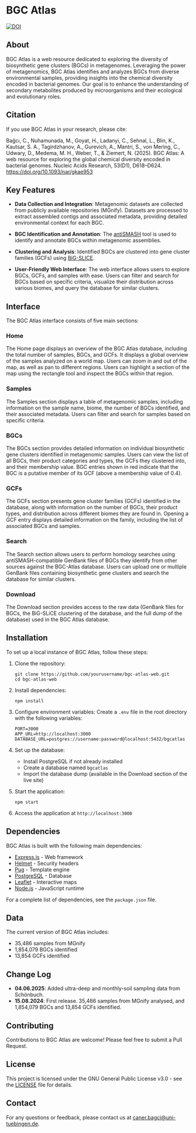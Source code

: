# BGC Atlas

[![DOI](https://zenodo.org/badge/842928932.svg)](https://doi.org/10.5281/zenodo.13903805)

## About

BGC Atlas is a web resource dedicated to exploring the diversity of biosynthetic gene clusters (BGCs) in metagenomes. Leveraging the power of metagenomics, BGC Atlas identifies and analyzes BGCs from diverse environmental samples, providing insights into the chemical diversity encoded in bacterial genomes. Our goal is to enhance the understanding of secondary metabolites produced by microorganisms and their ecological and evolutionary roles.

## Citation

If you use BGC Atlas in your research, please cite:

Bağcı, C., Nuhamunada, M., Goyat, H., Ladanyi, C., Sehnal, L., Blin, K., Kautsar, S. A., Tagirdzhanov, A., Gurevich, A., Mantri, S., von Mering, C., Udwary, D., Medema, M. H., Weber, T., & Ziemert, N. (2025). BGC Atlas: A web resource for exploring the global chemical diversity encoded in bacterial genomes. Nucleic Acids Research, 53(D1), D618–D624. https://doi.org/10.1093/nar/gkae953

## Key Features

- **Data Collection and Integration**: Metagenomic datasets are collected from publicly available repositories (MGnify). Datasets are processed to extract assembled contigs and associated metadata, providing detailed environmental context for each BGC.

- **BGC Identification and Annotation**: The [antiSMASH](https://antismash.secondarymetabolites.org) tool is used to identify and annotate BGCs within metagenomic assemblies.

- **Clustering and Analysis**: Identified BGCs are clustered into gene cluster families (GCFs) using [BiG-SLICE](https://github.com/medema-group/bigslice/).

- **User-Friendly Web Interface**: The web interface allows users to explore BGCs, GCFs, and samples with ease. Users can filter and search for BGCs based on specific criteria, visualize their distribution across various biomes, and query the database for similar clusters.

## Interface

The BGC Atlas interface consists of five main sections:

### Home
The Home page displays an overview of the BGC Atlas database, including the total number of samples, BGCs, and GCFs. It displays a global overview of the samples analyzed on a world map. Users can zoom in and out of the map, as well as pan to different regions. Users can highlight a section of the map using the rectangle tool and inspect the BGCs within that region.

### Samples
The Samples section displays a table of metagenomic samples, including information on the sample name, biome, the number of BGCs identified, and their associated metadata. Users can filter and search for samples based on specific criteria.

### BGCs
The BGCs section provides detailed information on individual biosynthetic gene clusters identified in metagenomic samples. Users can view the list of all BGCs, their product categories and types, the GCFs they clustered into, and their membership value. BGC entries shown in red indicate that the BGC is a putative member of its GCF (above a membership value of 0.4).

### GCFs
The GCFs section presents gene cluster families (GCFs) identified in the database, along with information on the number of BGCs, their product types, and distribution across different biomes they are found in. Opening a GCF entry displays detailed information on the family, including the list of associated BGCs and samples.

### Search
The Search section allows users to perform homology searches using antiSMASH-compatible GenBank files of BGCs they identify from other sources against the BGC-Atlas database. Users can upload one or multiple GenBank files containing biosynthetic gene clusters and search the database for similar clusters.

### Download
The Download section provides access to the raw data (GenBank files for BGCs, the BiG-SLiCE clustering of the database, and the full dump of the database) used in the BGC Atlas database.

## Installation

To set up a local instance of BGC Atlas, follow these steps:

1. Clone the repository:
   ```
   git clone https://github.com/yourusername/bgc-atlas-web.git
   cd bgc-atlas-web
   ```

2. Install dependencies:
   ```
   npm install
   ```

3. Configure environment variables:
   Create a `.env` file in the root directory with the following variables:
   ```
   PORT=3000
   APP_URL=http://localhost:3000
   DATABASE_URL=postgres://username:password@localhost:5432/bgcatlas
   ```

4. Set up the database:
   - Install PostgreSQL if not already installed
   - Create a database named `bgcatlas`
   - Import the database dump (available in the Download section of the live site)

5. Start the application:
   ```
   npm start
   ```

6. Access the application at `http://localhost:3000`

## Dependencies

BGC Atlas is built with the following main dependencies:

- [Express.js](https://expressjs.com/) - Web framework
- [Helmet](https://helmetjs.github.io/) - Security headers
- [Pug](https://pugjs.org/) - Template engine
- [PostgreSQL](https://www.postgresql.org/) - Database
- [Leaflet](https://leafletjs.com/) - Interactive maps
- [Node.js](https://nodejs.org/) - JavaScript runtime

For a complete list of dependencies, see the `package.json` file.

## Data

The current version of BGC Atlas includes:
- 35,486 samples from MGnify
- 1,854,079 BGCs identified
- 13,854 GCFs identified

## Change Log

- **04.06.2025**: Added ultra-deep and monthly-soil sampling data from Schönbuch.
- **15.08.2024**: First release. 35,486 samples from MGnify analysed, and 1,854,079 BGCs and 13,854 GCFs identified.

## Contributing

Contributions to BGC Atlas are welcome! Please feel free to submit a Pull Request.

## License

This project is licensed under the GNU General Public License v3.0 - see the [LICENSE](LICENSE) file for details.

## Contact

For any questions or feedback, please contact us at [caner.bagci@uni-tuebingen.de](mailto:caner.bagci@uni-tuebingen.de).
